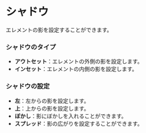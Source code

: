 # シャドウ

エレメントの影を設定することができます。

### シャドウのタイプ

* **アウトセット**：エレメントの外側の影を設定します。
* **インセット**：エレメントの内側の影を設定します。

### シャドウの設定

* **左**：左からの影を設定します。
* **上**：上からの影を設定します。
* **ぼかし**：影にぼかしを入れることができます。
* **スプレッド**：影の広がりを設定することができます。
